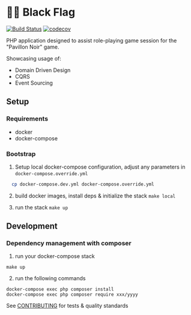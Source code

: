 # :pirate_flag: Black Flag

[![Build Status](https://github.com/ludofleury/blackflag/workflows/ci/badge.svg?branch=main)](https://github.com/ludofleury/blackflag/actions)
[![codecov](https://codecov.io/gh/ludofleury/blackflag/branch/main/graph/badge.svg?token=u7d7nhlwb8)](https://codecov.io/gh/ludofleury/blackflag)

PHP application designed to assist role-playing game session for the "Pavillon Noir" game.

Showcasing usage of:

  - Domain Driven Design
  - CQRS
  - Event Sourcing

## Setup

### Requirements

- docker
- docker-compose

### Bootstrap

1. Setup local docker-compose configuration, adjust any parameters in `docker-compose.override.yml`

```bash
  cp docker-compose.dev.yml docker-compose.override.yml
```

2. build docker images, install deps & initialize the stack `make local`

3. run the stack `make up`


## Development
### Dependency management with composer

1. run your docker-compose stack

```
make up
```

2. run the following commands

```
docker-compose exec php composer install
docker-compose exec php composer require xxx/yyyy
```

See [CONTRIBUTING](CONTRIBUTING.md) for tests & quality standards

